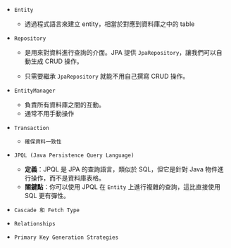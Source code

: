 
- `Entity` 
	-  透過程式語言來建立 entity，相當於對應到資料庫之中的 table

- `Repository` 

	- 是用來對資料進行查詢的介面。JPA 提供 `JpaRepository`，讓我們可以自動生成 CRUD 操作。
	
	- 只需要繼承 `JpaRepository` 就能不用自己撰寫 CRUD 操作。

- `EntityManager` 
	- 負責所有資料庫之間的互動。
	- 通常不用手動操作

- `Transaction`

	- `確保資料一致性`

-  `JPQL (Java Persistence Query Language)`

	- **定義**：JPQL 是 JPA 的查詢語言，類似於 SQL，但它是針對 Java 物件進行操作，而不是資料庫表格。
	- **關鍵點**：你可以使用 JPQL 在 `Entity` 上進行複雜的查詢，這比直接使用 SQL 更有彈性。

- `Cascade 和 Fetch Type`

- `Relationships`

- `Primary Key Generation Strategies`

